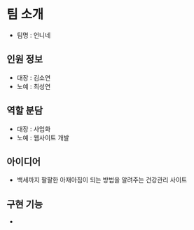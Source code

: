 # 팀 소개
- 팀명 : 언니네

## 인원 정보
- 대장 : 김소연
- 노예 : 최성연

## 역할 분담
- 대장 : 사업화
- 노예 : 웹사이트 개발

## 아이디어
- 백세까지 팔팔한 아재아짐이 되는 방법을 알려주는 건강관리 사이트

## 구현 기능
- 